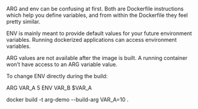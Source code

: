 ARG and env can be confusing at first. Both are Dockerfile instructions which help you define variables, and from within the Dockerfile they feel pretty similar.

ENV is mainly meant to provide default values for your future environment variables. Running dockerized applications can access environment variables.

ARG values are not available after the image is built. A running container won’t have access to an ARG variable value.

To change ENV directly during the build:


ARG VAR_A 5
ENV VAR_B $VAR_A

docker build -t arg-demo --build-arg VAR_A=10 .

